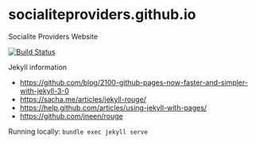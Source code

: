 # socialiteproviders.github.io
Socialite Providers Website

[![Build Status](https://travis-ci.org/SocialiteProviders/socialiteproviders.github.io.svg?branch=master)](https://travis-ci.org/SocialiteProviders/socialiteproviders.github.io)


Jekyll information

* https://github.com/blog/2100-github-pages-now-faster-and-simpler-with-jekyll-3-0
* https://sacha.me/articles/jekyll-rouge/
* https://help.github.com/articles/using-jekyll-with-pages/
* https://github.com/jneen/rouge

Running locally: `bundle exec jekyll serve`